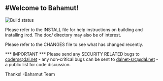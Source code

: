#Welcome to Bahamut!
-------------------
![Build status](https://github.com/DALnet/bahamut/workflows/C/C++%20CI/badge.svg)

Please refer to the INSTALL file for help instructions on building and
installing ircd.  The doc/ directory may also be of interest.

Please refer to the CHANGES file to see what has changed recently.

*** IMPORTANT ***
Please send any SECURITY RELATED bugs to coders@dal.net - any 
non-critical bugs can be sent to dalnet-src@dal.net - a public list
for code discussion.

Thanks!
-Bahamut Team

